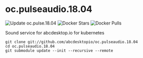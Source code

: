 # oc.pulseaudio.18.04

![Update oc.pulse.18.04](https://github.com/abcdesktopio/oc.pulseaudio.18.04/workflows/Update%20oc.pulse.18.04/badge.svg)
![Docker Stars](https://img.shields.io/docker/stars/abcdesktopio/oc.pulseaudio.18.04.svg) 
![Docker Pulls](https://img.shields.io/docker/pulls/abcdesktopio/oc.pulseaudio.18.04.svg)


Sound service for abcdesktop.io for kubernetes

```
git clone git://github.com/abcdesktopio/oc.pulseaudio.18.04
cd oc.pulseaudio.18.04
git submodule update --init --recursive --remote
```
